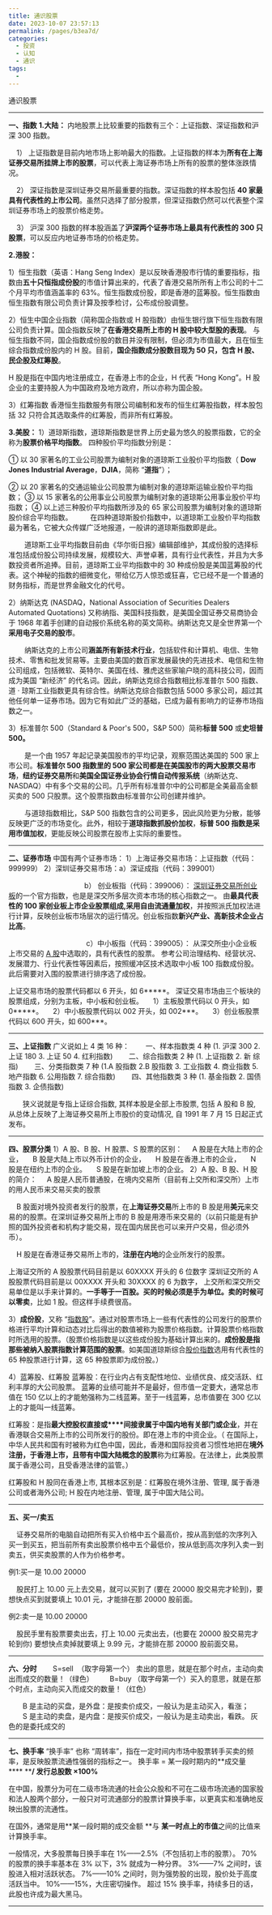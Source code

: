 ```yaml
---
title: 通识股票
date: 2023-10-07 23:57:13
permalink: /pages/b3ea7d/
categories:
  - 投资
  - 认知
  - 通识
tags:
  - 
---
```

通识股票

* * *

**一、指数**
**1.大陆：**
内地股票上比较重要的指数有三个：上证指数、深证指数和沪深 300 指数。

    1）  上证指数是目前内地市场上影响最大的指数。上证指数的样本为**所有在上海证券交易所挂牌上市的股票**，可以代表上海证券市场上所有的股票的整体涨跌情况。

    2）  深证指数是深圳证券交易所最重要的指数。深证指数的样本股包括  **40 家最具有代表性的上市公司**。虽然只选择了部分股票，但深证指数仍然可以代表整个深圳证券市场上的股票价格走势。

    3）  沪深 300 指数的样本股涵盖了**沪深两个证券市场上最具有代表性的 300 只股票**，可以反应内地证券市场的价格走势。

**2.港股：**

1）恒生指数（英语：Hang Seng Index）是以反映香港股市行情的重要指标，指数由**五十只恒指成份股**的市值计算出来的，代表了香港交易所所有上市公司的十二个月平均市值涵盖率的 63%。恒生指数成份股，即是香港的蓝筹股。恒生指数由恒生指数有限公司负责计算及按季检讨，公布成份股调整。

2）恒生中国企业指数（简称国企指数或 H 股指数）由恒生银行旗下恒生指数有限公司负责计算。国企指数反映了**在香港交易所上市的 H 股中较大型股的表现**。  与恒生指数不同，国企指数成份股的数目并没有限制，但必须为市值最大，且在恒生综合指数成份股内的 H 股。目前，**国企指数成分股数目现为 50 只，包含 H 股、民企股及红筹股**。

H 股是指在中国内地注册成立，在香港上市的企业，H 代表 “Hong Kong”。H 股企业的主要持股人为中国政府及地方政府，所以亦称为国企股。

3）红筹指数
香港恒生指数服务有限公司编制和发布的恒生红筹股指数，样本股包括 32 只符合其选取条件的红筹股，而非所有红筹股。

**3.美股：**
1）道琼斯指数，道琼斯指数是世界上历史最为悠久的股票指数，它的全称为**股票价格平均指数**。
四种股价平均指数分别是：

① 以 30 家著名的工业公司股票为编制对象的道琼斯工业股价平均指数（  **Dow Jones Industrial Average**，**DJIA**，简称 “**道指**”）；

② 以 20 家著名的交通运输业公司股票为编制对象的道琼斯运输业股价平均指数；
③ 以 15 家著名的公用事业公司股票为编制对象的道琼斯公用事业股价平均指数；
④ 以上述三种股价平均指数所涉及的 65 家公司股票为编制对象的道琼斯股价综合平均指数。
        在四种道琼斯股价指数中，以道琼斯工业股价平均指数最为著名，它被大众传媒广泛地报道，一般讲的道琼斯指数即是此。

        道琼斯工业平均指数目前由《华尔街日报》编辑部维护，其成份股的选择标准包括成份股公司持续发展，规模较大、声誉卓著，具有行业代表性，并且为大多数投资者所追捧。目前，道琼斯工业平均指数中的 30 种成份股是美国蓝筹股的代表。这个神秘的指数的细微变化，带给亿万人惊恐或狂喜，它已经不是一个普通的财务指标，而是世界金融文化的代号。

2）纳斯达克 (NASDAQ，National Association of Securities Dealers Automated Quotations) 又称纳指、美国科技指数，是美国全国证券交易商协会于 1968 年着手创建的自动报价系统名称的英文简称。纳斯达克又是全世界第一个**采用电子交易的股市**。

        纳斯达克的上市公司**涵盖所有新技术行业**，包括软件和计算机、电信、生物技术、零售和批发贸易等。主要由美国的数百家发展最快的先进技术、电信和生物公司组成，包括微软、英特尔、美国在线、雅虎这些家喻户晓的高科技公司，因而成为美国 “新经济” 的代名词。因此，纳斯达克综合指数相比标准普尔 500 指数、道 · 琼斯工业指数更具有综合性。纳斯达克综合指数包括 5000 多家公司，超过其他任何单一证券市场。因为它有如此广泛的基础，已成为最有影响力的证券市场指数之一。

3）标准普尔 500（Standard & Poor's 500，S&P 500）简称**标普 500**  或**史坦普 500。**

        是一个由 1957 年起记录美国股市的平均记录，观察范围达美国的 500 家上市公司。**标准普尔 500 指数里的 500 家公司都是在美国股市的两大股票交易市场**，**纽约证券交易所**和**美国全国证券业协会行情自动传报系统**（纳斯达克、NASDAQ）中有多个交易的公司。几乎所有标准普尔中的公司都是全美最高金额买卖的 500 只股票。这个股票指数由标准普尔公司创建并维护。

        与道琼指数相比，S&P 500 指数包含的公司更多，因此风险更为分散，能够反映更广泛的市场变化。此外，相较于**道琼指数抓股价加权**，**标普 500 指数是采用市值加权**，更能反映公司股票在股市上实际的重要性。

* * *

**二、证券市场**
中国有两个证券市场：
1）上海证券交易市场：上证指数（代码：999999）
2）深圳证券交易市场：a）深证成指（代码：399001）

                                      b）  创业板指（代码：399006）：  [深圳证券交易所创业板](https://zh.wikipedia.org/wiki/%E6%B7%B1%E5%9C%B3%E8%AF%81%E5%88%B8%E4%BA%A4%E6%98%93%E6%89%80%E5%88%9B%E4%B8%9A%E6%9D%BF)的一个官方指数，也是是深交所多层次资本市场的核心指数之一。  由**最具代表性的 100 家创业板上市企业股票组成,采用自由流通量加权**，并按照派氏加权法进行计算，反映创业板市场层次的运行情况。创业板指数**新兴产业、高新技术企业占比高**。

                                        c）中小板指（代码：399005）：  从深交所[中](https://baike.baidu.com/item/%E4%B8%AD%E5%B0%8F%E4%BC%81%E4%B8%9A%E6%9D%BF/4177541)小企业板上市交易的 [A 股](https://baike.baidu.com/item/A%E8%82%A1)中选取的，具有代表性的股票。  参考公司治理结构、经营状况、发展潜力、行业代表性等因素后，按照缓冲区技术选取中小板 100 指数成份股。此后需要对入围的股票进行排序选了成份股。

上证交易市场的股票代码都以 6 开头，如 6*****。
深证交易市场由三个板块的股票组成，分别为主板，中小板和创业板。
    1）主板股票代码以 0 开头，如 0*****。
    2）中小板股票代码以 002 开头，如 002***。
    3）创业板股票代码以 600 开头，如 600***。

* * *

**三、上证指数**
广义说如上 4 类 16 种：
　　一、样本指数类 4 种 (1. 沪深 300 2. 上证 180 3. 上证 50 4. 红利指数)
       二、综合指数类 2 种 (1. 上证指数 2. 新 综 指)
　　三、分类指数类 7 种 (1.A 股指数 2.B 股指数 3. 工业指数 4. 商业指数 5. 地产指数 6. 公用指数 7. 综合指数)
　　四、其他指数类 3 种 (1. 基金指数 2. 国债指数 3. 企债指数)

　　狭义说就是专指上证综合指数, 其样本股是全部上市股票, 包括 A 股和 B 股, 从总体上反映了上海证券交易所上市股价的变动情况, 自 1991 年 7 月 15 日起正式发布。

* * *

**四、股票分类**
1）A 股、B 股、H 股票、S 股票的区别：
    A 股是在大陆上市的企业，
    B 股是大陆上市以外币计价的企业，
    H 股是在香港上市的企业，
    N 股是在纽约上市的企业。
    S 股是在新加坡上市的企业。
2）A 股、B 股、H 股的简介：
    A 股是人民币普通股，在境内交易所（目前有上交所和深交所）上市的用人民币来交易买卖的股票

    B 股面对境外投资者发行的股票，在**上海证券交易**所上市的 B 股是用**美元**来交易的的股票。在深圳证券交易所上市的 B 股是用港币来交易的（以前只能是有护照的国外投资者和机构才能交易，现在国内居民也可以来开户交易，但必须外币）。

    H 股是在香港证券交易所上市的，**注册在内地**的企业所发行的股票。

上海证交所的 A 股股票代码目前是以 60XXXX 开头的 6 位数字
深圳证交所的 A 股股票代码目前是以 00XXXX 开头和 30XXXX 的 6 为数字，
‍‍上交所和深交所交易单位是以手来计算的。**一手等于一百股。买的时候必须是手为单位。卖的时候可以零卖**，比如 1 股。但这样手续费很高。

3）**成份股**，又称 “[指数股](https://baike.baidu.com/item/%E6%8C%87%E6%95%B0%E8%82%A1/9823060)”。通过对股票市场上一些有代表性的公司发行的股票价格进行平均计算和动态对比后得出的数值被称为股票价格指数。计算股票价格指数时所选用的股票。（股票价格指数是以这些成份股为基础计算出来的。**成份股是指那些被纳入股票指数计算范围的股票**。如美国道琼斯综合[股价指数](https://baike.baidu.com/item/%E8%82%A1%E4%BB%B7%E6%8C%87%E6%95%B0)选用有代表性的 65 种股票进行计算，这 65 种股票即为成份股。）

4）蓝筹股、红筹股
蓝筹股：在行业内占有支配性地位、业绩优良、成交活跃、红利丰厚的大公司股票。
蓝筹的业绩可能并不是最好，但市值一定要大，通常总市值在 150 亿以上的才能勉强称为二线蓝筹。至于一线蓝筹，总市值要在 300 亿以上的才能叫一线蓝筹。

红筹股：是指**最大控股权直接或****间接隶属于中国内地有关部门或企业**，并在香港联合交易所上市的公司所发行的股份。即在港上市的中资企业。（  在国际上，中华人民共和国有时被称为红色中国，因此，香港和国际投资者习惯性地把在**境外注册，于香港上市，且带有中国大陆概念的股票**称为红筹股。在法律上，此类股票属于香港公司，且受香港法律的监管。）

红筹股和 H 股同在香港上市, 其根本区别是：红筹股在境外注册、管理, 属于香港公司或者海外公司; H 股在内地注册、管理, 属于中国大陆公司。

* * *

**五、买一/卖五**

    证券交易所的电脑自动把所有买入价格中五个最高价，按从高到低的次序列入买一到买五，把当前所有卖出股票价格中五个最低价，按从低到高次序列入卖一到卖五，供买卖股票的人作为价格参考。

例1:买一是 10.00 20000

    股民打上 10.00 元上去交易，就可以买到了 (要在 20000 股交易完才轮到)，要想快点买到就要填上 10.01 元，才能排在那 20000 股前面。

例2:卖一是 10.00 20000

    股民手里有股票要卖出去，打上 10.00 元卖出去，(也要在 20000 股交易完才轮到你) 要想快点卖掉就要填上 9.99 元，才能排在那 20000 股前面交易。

* * *

**六、分时**
       S=sell  （取字母第一个） 卖出的意思，就是在那个时点，主动向卖出而成交的数量！（绿色）
　　B=buy （取字母第一个）买入的意思，就是在那个时点，主动向买入而成交的数量！（红色）

　　B 是主动的买盘，是外盘：是按卖价成交，一般认为是主动买入，看涨；
　　S 是主动的卖盘，是内盘：是按买价成交，一般认为是主动卖出，看跌。
灰色的是委托成交的

* * *

**七、换手率**
“换手率” 也称 “周转率”，指在一定时间内市场中股票转手买卖的频率，是反映股票流通性强弱的指标之一。
换手率 = 某一段时期内的**成交量**** ****/ 发行总股数 ×100%**

在中国，股票分为可在二级市场流通的社会公众股和不可在二级市场流通的国家股和法人股两个部分，一般只对可流通部分的股票计算换手率，以更真实和准确地反映出股票的流通性。

在国外，通常是用**某一段时期的成交金额 **与 **某一时点上的市值**之间的比值来计算换手率。

一般情况，大多股票每日换手率在 1%——2.5%（不包括初上市的股票）。
70% 的股票的换手率基本在 3% 以下，3% 就成为一种分界。
3%——7% 之间时，该股进入相对活跃状态。
7%——10% 之间时，则为强势股的出现，股价处于高度活跃当中。
10%——15%，大庄密切操作。
超过 15% 换手率，持续多日的话，此股也许成为最大黑马。

* * *